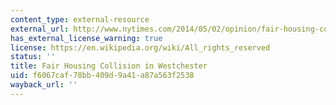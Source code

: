 ```yaml
---
content_type: external-resource
external_url: http://www.nytimes.com/2014/05/02/opinion/fair-housing-collision-in-westchester.html?mtrref=www.google.co.in&gwh=5367F5C120C05A7332C336712CB03B74&gwt=pay&assetType=opinion
has_external_license_warning: true
license: https://en.wikipedia.org/wiki/All_rights_reserved
status: ''
title: Fair Housing Collision in Westchester
uid: f6067caf-78bb-409d-9a41-a87a563f2538
wayback_url: ''
---
```


